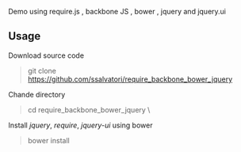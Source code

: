 Demo using require.js , backbone JS , bower , jquery and jquery.ui

Usage
------------------

Download source code

> git clone https://github.com/ssalvatori/require_backbone_bower_jquery

Chande directory

> cd require_backbone_bower_jquery \\

Install *jquery*, *require*, *jquery-ui* using bower

> bower install